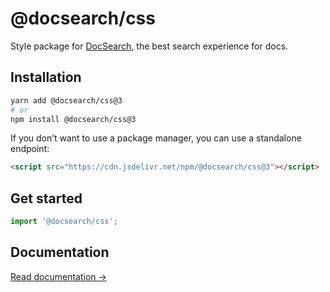 # @docsearch/css

Style package for [DocSearch](http://docsearch.algolia.com/), the best search experience for docs.

## Installation

```bash
yarn add @docsearch/css@3
# or
npm install @docsearch/css@3
```

If you don’t want to use a package manager, you can use a standalone endpoint:

```html
<script src="https://cdn.jsdelivr.net/npm/@docsearch/css@3"></script>
```

## Get started

```js
import '@docsearch/css';
```

## Documentation

[Read documentation →](https://docsearch.algolia.com/docs/styling)
